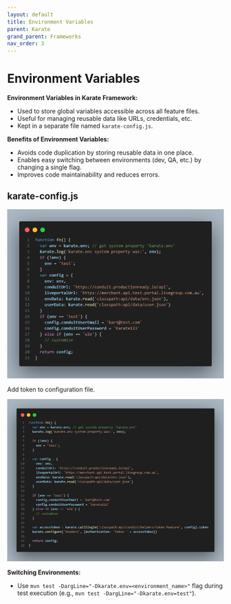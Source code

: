 ```yaml
---
layout: default
title: Environment Variables
parent: Karate
grand_parent: Frameworks
nav_order: 3
---
```


# Environment Variables

**Environment Variables in Karate Framework:**

- Used to store global variables accessible across all feature files.
- Useful for managing reusable data like URLs, credentials, etc.
- Kept in a separate file named `karate-config.js`.

**Benefits of Environment Variables:**

- Avoids code duplication by storing reusable data in one place.
- Enables easy switching between environments (dev, QA, etc.) by changing a single flag.
- Improves code maintainability and reduces errors.

## karate-config.js

![](/assets/images/karate/env-1.png)

Add token to configuration file.

![](/assets/images/karate/env-2.png)

**Switching Environments:**

- Use `mvn test -DargLine="-Dkarate.env=<environment_name>"` flag during test execution (e.g., `mvn test -DargLine="-Dkarate.env=test"`).